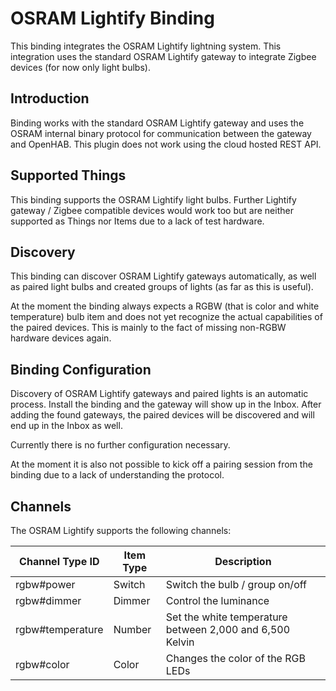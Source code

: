 # OSRAM Lightify Binding

This binding integrates the OSRAM Lightify lightning system. This integration uses the standard OSRAM Lightify gateway to integrate Zigbee devices (for now only light bulbs). 

## Introduction

Binding works with the standard OSRAM Lightify gateway and uses the OSRAM internal binary protocol for communication between the gateway and OpenHAB. This plugin does not work using the cloud hosted REST API.

## Supported Things

This binding supports the OSRAM Lightify light bulbs. Further Lightify gateway / Zigbee compatible devices would work too but are neither supported as Things nor Items due to a lack of test hardware.


## Discovery

This binding can discover OSRAM Lightify gateways automatically, as well as paired light bulbs and created groups of lights (as far as this is useful).

At the moment the binding always expects a RGBW (that is color and white temperature) bulb item and does not yet recognize the actual capabilities of the paired devices. This is mainly to the fact of missing non-RGBW hardware devices again.

## Binding Configuration

Discovery of OSRAM Lightify gateways and paired lights is an automatic process. Install the binding and the gateway will show up in the Inbox. After adding the found gateways, the paired devices will be discovered and will end up in the Inbox as well. 

Currently there is no further configuration necessary.

At the moment it is also not possible to kick off a pairing session from the binding due to a lack of understanding the protocol.

## Channels

The OSRAM Lightify supports the following channels:

| Channel Type ID         | Item Type    | Description  |
|-------------------------|--------------|--------------|
| rgbw#power              | Switch       | Switch the bulb / group on/off |
| rgbw#dimmer             | Dimmer       | Control the luminance |
| rgbw#temperature        | Number       | Set the white temperature between 2,000 and 6,500 Kelvin |
| rgbw#color              | Color        | Changes the color of the RGB LEDs |
